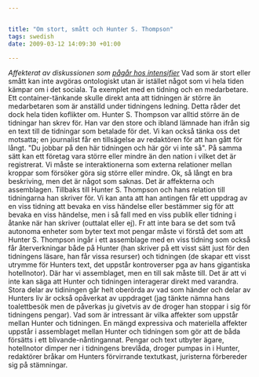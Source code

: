 ```yaml
--- 


title: "Om stort, smått och Hunter S. Thompson" 
tags: swedish 
date: 2009-03-12 14:09:30 +01:00 

---
```


*Affekterat av diskussionen som [pågår hos intensifier](http://christopherkullenberg.se/?p=533)* Vad som är stort eller smått kan inte avgöras ontologiskt utan är istället något som vi hela tiden kämpar om i det sociala. Ta exemplet med en tidning och en medarbetare. Ett container-tänkande skulle direkt anta att tidningen är större än medarbetaren som är anställd under tidningens ledning. Detta råder det dock hela tiden koflikter om. Hunter S. Thompson var alltid större än de tidningar han skrev för. Han var den store och ibland lämnade han ifrån sig en text till de tidningar som betalade för det. Vi kan också tänka oss det motsatta; en journalist får en tillsägelse av redaktören för att han gått för långt. "Du jobbar på den här tidningen och här gör vi inte så". På samma sätt kan ett företag vara större eller mindre än den nation i vilket det är registrerat. Vi måste se interaktionerna som externa relationer mellan kroppar som försöker göra sig större eller mindre. Ok, så långt en bra beskriving, men det är något som saknas. Det är affekterna och assemblagen. Tillbaks till Hunter S. Thompson och hans relation till tidningarna han skriver för. Vi kan anta att han antingen får ett uppdrag av en viss tidning att bevaka en viss händelse eller bestämmer sig för att bevaka en viss händelse, men i så fall med en viss publik eller tidning i åtanke när han skriver (outtalat eller ej). Fr att inte bara se det som två autonoma enheter som byter text mot pengar måste vi förstå det som att Hunter S. Thompson ingår i ett assemblage med en viss tidning som också får återverkningar både på Hunter (han skriver på ett visst sätt just för den tidningens läsare, han får vissa resurser) och tidningen (de skapar ett visst utrymme för Hunters text, det uppstår kontroverser pga av hans gigantiska hotellnotor). Där har vi assemblaget, men en till sak måste till. Det är att vi inte kan säga att Hunter och tidningen interagerar direkt med varandra. Stora delar av tidiningen går helt oberörda av vad som händer och delar av Hunters liv är också opåverkat av uppdraget (jag tänkte nämna hans toalettbesök men de påverkas ju givetvis av de droger han stoppar i sig för tidningens pengar). Vad som är intressant är vilka affekter som uppstår mellan Hunter och tidningen. En mängd expressiva och materiella affekter uppstår i assemblaget mellan Hunter och tidningen som gör att de båda försätts i ett blivande-nåntingannat. Pengar och text utbyter ägare, hotellnotor dimper ner i tidningens brevlåda, droger pumpas in i Hunter, redaktörer bråkar om Hunters förvirrande textutkast, juristerna förbereder sig på stämningar. 
